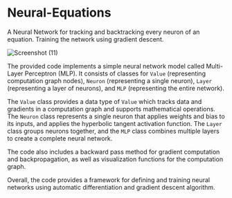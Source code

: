 # Neural-Equations
A Neural Network for tracking and backtracking every neuron of an equation. Training the network using gradient descent. 

![Screenshot (11)](https://github.com/athrv/neural-equations/assets/65921445/7afcf1f2-3a36-475b-a933-ac590a6ece67)

The provided code implements a simple neural network model called Multi-Layer Perceptron (MLP). It consists of classes for `Value` (representing computation graph nodes), `Neuron` (representing a single neuron), `Layer` (representing a layer of neurons), and `MLP` (representing the entire network).

The `Value` class provides a data type of `Value` which tracks data and gradients in a computation graph and supports mathematical operations. The `Neuron` class represents a single neuron that applies weights and bias to its inputs, and applies the hyperbolic tangent activation function. The `Layer` class groups neurons together, and the `MLP` class combines multiple layers to create a complete neural network.

The code also includes a backward pass method for gradient computation and backpropagation, as well as visualization functions for the computation graph.

Overall, the code provides a framework for defining and training neural networks using automatic differentiation and gradient descent algorithm.
